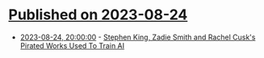 # [Published on 2023-08-24](index.md)

* [2023-08-24, 20:00:00](https://slashdot.org/story/23/08/24/1816216/stephen-king-zadie-smith-and-rachel-cusks-pirated-works-used-to-train-ai?utm_source=rss1.0mainlinkanon&utm_medium=feed) - [Stephen King, Zadie Smith and Rachel Cusk's Pirated Works Used To Train AI](https://slashdot.org/story/23/08/24/1816216/stephen-king-zadie-smith-and-rachel-cusks-pirated-works-used-to-train-ai?utm_source=rss1.0mainlinkanon&utm_medium=feed)
